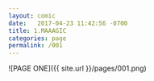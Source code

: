 ```yaml
---
layout: comic
date:   2017-04-23 11:42:56 -0700
title: 1.MAAAGIC
categories: page
permalink: /001
---
```

![PAGE ONE]({{ site.url }}/pages/001.png)
